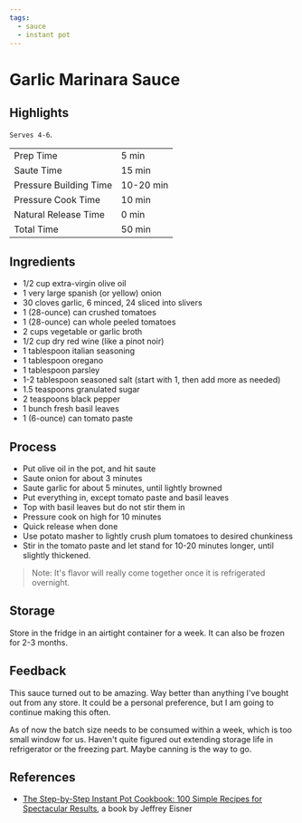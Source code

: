 ```yaml
---
tags:
  - sauce
  - instant pot
---
```


# Garlic Marinara Sauce

## Highlights

`Serves 4-6`.

| | |
|----|-----|
| Prep Time             | 5 min     |
| Saute Time            | 15 min    |
| Pressure Building Time| 10-20 min |
| Pressure Cook Time    | 10 min    |
| Natural Release Time  | 0 min     |
| Total Time            | 50 min    |

## Ingredients

* 1/2 cup extra-virgin olive oil
* 1 very large spanish (or yellow) onion
* 30 cloves garlic, 6 minced, 24 sliced into slivers
* 1 (28-ounce) can crushed tomatoes
* 1 (28-ounce) can whole peeled tomatoes
* 2 cups vegetable or garlic broth
* 1/2 cup dry red wine (like a pinot noir)
* 1 tablespoon italian seasoning
* 1 tablespoon oregano
* 1 tablespoon parsley
* 1-2 tablespoon seasoned salt (start with 1, then add more as needed)
* 1.5 teaspoons granulated sugar
* 2 teaspoons black pepper
* 1 bunch fresh basil leaves
* 1 (6-ounce) can tomato paste

## Process

* Put olive oil in the pot, and hit saute
* Saute onion for about 3 minutes
* Saute garlic for about 5 minutes, until lightly browned
* Put everything in, except tomato paste and basil leaves
* Top with basil leaves but do not stir them in
* Pressure cook on high for 10 minutes
* Quick release when done
* Use potato masher to lightly crush plum tomatoes to desired chunkiness
* Stir in the tomato paste and let stand for 10-20 minutes longer, until slightly thickened.

> Note: It's flavor will really come together once it is refrigerated overnight.

## Storage

Store in the fridge in an airtight container for a week. It can also be frozen for 2-3 months.

## Feedback

This sauce turned out to be amazing. Way better than anything I've bought out from any store. It could be a personal preference, but I am going to continue making this often.

As of now the batch size needs to be consumed within a week, which is too small window for us. Haven't quite figured out extending storage life in refrigerator or the freezing part. Maybe canning is the way to go.

## References

* [The Step-by-Step Instant Pot Cookbook: 100 Simple Recipes for Spectacular Results](https://www.amazon.com/Step-Step-Instant-Pot-Cookbook/dp/0316460834/), a book by Jeffrey Eisner
